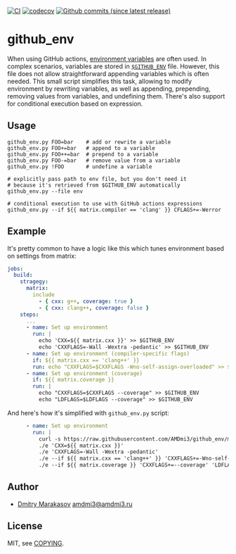 [![CI](https://github.com/AMDmi3/github_env/actions/workflows/ci.yml/badge.svg)](https://github.com/AMDmi3/github_env/actions/workflows/ci.yml)
[![codecov](https://codecov.io/gh/AMDmi3/github_env/branch/master/graph/badge.svg?token=87aZsxlja2)](https://codecov.io/gh/AMDmi3/github_env)
[![Github commits (since latest release)](https://img.shields.io/github/commits-since/AMDmi3/github_env/latest.svg)](https://github.com/AMDmi3/github_env)

# github_env

When using GitHub actions, [environment
variables](https://docs.github.com/en/actions/learn-github-actions/environment-variables)
are often used. In complex scenarios, variables are stored in
[`$GITHUB_ENV`](https://docs.github.com/en/actions/using-workflows/workflow-commands-for-github-actions#setting-an-environment-variable)
file. However, this file does not allow straightforward appending
variables which is often needed. This small script simplifies this
task, allowing to modify environment by rewriting variables, as well
as appending, prepending, removing values from variables, and
undefining them. There's also support for conditional execution
based on expression.

## Usage

```shell
github_env.py FOO=bar    # add or rewrite a variable 
github_env.py FOO+=bar   # append to a variable
github_env.py FOO++=bar  # prepend to a variable
github_env.py FOO-=bar   # remove value from a variable
github_env.py !FOO       # undefine a variable

# explicitly pass path to env file, but you don't need it
# because it's retrieved from $GITHUB_ENV automatically
github_env.py --file env

# conditional execution to use with GitHub actions expressions
github_env.py --if ${{ matrix.compiler == 'clang' }} CFLAGS+=-Werror
```

## Example

It's pretty common to have a logic like this which tunes environment
based on settings from matrix:

```yaml
jobs:
  build:
    stragegy:
      matrix:
        include
          - { cxx: g++, coverage: true }
          - { cxx: clang++, coverage: false }
    steps:
      ...
      - name: Set up environment
        run: |
          echo 'CXX=${{ matrix.cxx }}' >> $GITHUB_ENV
          echo 'CXXFLAGS=-Wall -Wextra -pedantic' >> $GITHUB_ENV
      - name: Set up environment (compiler-specific flags)
        if: ${{ matrix.cxx == 'clang++' }}
        run: echo "CXXFLAGS=$CXXFLAGS -Wno-self-assign-overloaded" >> $GITHUB_ENV
      - name: Set up environment (coverage)
        if: ${{ matrix.coverage }}
        run: |
          echo "CXXFLAGS=$CXXFLAGS --coverage" >> $GITHUB_ENV
          echo "LDFLAGS=$LDFLAGS --coverage" >> $GITHUB_ENV
```

And here's how it's simplified with `github_env.py` script:

```yaml
      - name: Set up environment
        run: |
          curl -s https://raw.githubusercontent.com/AMDmi3/github_env/master/github_env.py > e; chmod 755 e
          ./e 'CXX=${{ matrix.cxx }}'
          ./e 'CXXFLAGS=-Wall -Wextra -pedantic'
          ./e --if ${{ matrix.cxx == 'clang++' }} 'CXXFLAGS+=-Wno-self-assign-overloaded'
          ./e --if ${{ matrix.coverage }} 'CXXFLAGS+=--coverage' 'LDFLAGS+=--coverage'
```

## Author

- [Dmitry Marakasov](https://github.com/AMDmi3) <amdmi3@amdmi3.ru>

## License

MIT, see [COPYING](COPYING).
